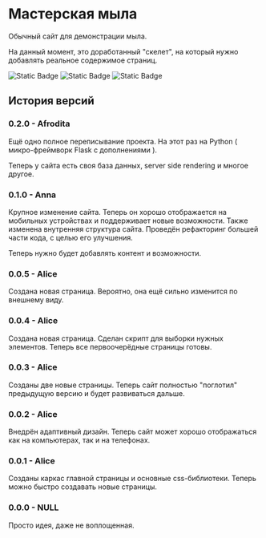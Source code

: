 # Мастерская мыла

Обычный сайт для демонстрации мыла.

На данный момент, это доработанный "скелет", на который нужно добавлять реальное содержимое страниц.

![Static Badge](https://img.shields.io/badge/version-0.2.0-blue?style=for-the-badge)
![Static Badge](https://img.shields.io/badge/code_name-Afrodita-blue?style=for-the-badge)
![Static Badge](https://img.shields.io/badge/status-in_progress-gree?style=for-the-badge)

## История версий

### 0.2.0 - Afrodita

Ещё одно полное переписывание проекта. На этот раз на Python ( микро-фреймворк Flask с дополнениями ).

Теперь у сайта есть своя база данных, server side rendering и многое другое.

### 0.1.0 - Anna

Крупное изменение сайта. Теперь он хорошо отображается на мобильных устройствах и поддерживает новые возможности.
Также изменена внутренняя структура сайта. Проведён рефакторинг большей части кода, с целью его улучшения.

Теперь нужно будет добавлять контент и возможности.

### 0.0.5 - Alice

Создана новая страница. Вероятно, она ещё сильно изменится по внешнему виду.

### 0.0.4 - Alice

Создана новая страница. Сделан скрипт для выборки нужных элементов. Теперь все первоочерёдные страницы готовы.

### 0.0.3 - Alice

Созданы две новые страницы. Теперь сайт полностью "поглотил" предыдущую версию и будет развиваться дальше.

### 0.0.2 - Alice

Внедрён адаптивный дизайн. Теперь сайт может хорошо отображаться как на компьютерах, так и на телефонах.

### 0.0.1 - Alice

Созданы каркас главной страницы и основные css-библиотеки. Теперь можно быстро создавать новые страницы.

### 0.0.0 - NULL

Просто идея, даже не воплощенная.
